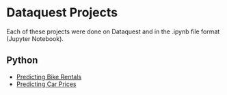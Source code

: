 # Dataquest Projects
Each of these projects were done on Dataquest and in the .ipynb file format (Jupyter Notebook).
## Python
* [Predicting Bike Rentals](https://github.com/richardkang96/DataquestProjects/blob/main/bike_rentals.ipynb)
* [Predicting Car Prices](https://github.com/richardkang96/DataquestProjects/blob/main/car_prices.ipynb)
